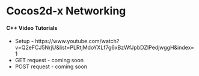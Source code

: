 # Cocos2d-x Networking

<h4>C++ Video Tutorials</h4>
<ul>
  <li>Setup - https://www.youtube.com/watch?v=Q2eFCJ5NrjU&list=PLRtjMdoYXLf7g6xBzWfJpbDZlPedjwggH&index=1</li>
  <li>GET request - coming soon</li>
  <li>POST request - coming soon</li>
</ul>
